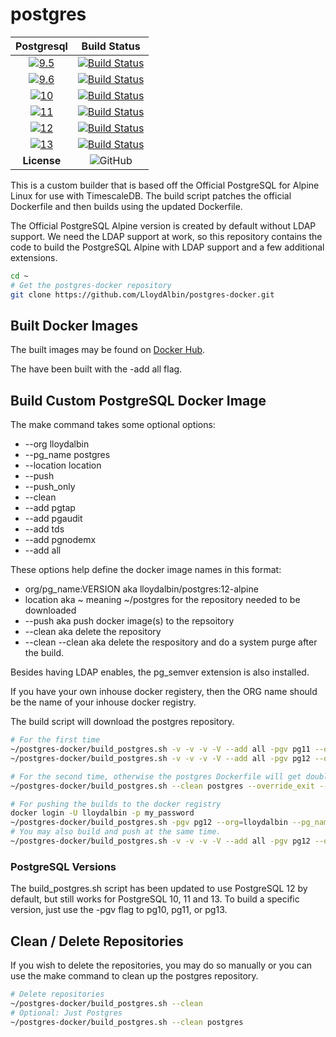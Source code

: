 # postgres

|Postgresql|Build Status|
|:---:|:---:|
|[![9.5](https://img.shields.io/docker/v/lloydalbin/postgres/9.5-alpine)](https://hub.docker.com/r/lloydalbin/postgres/tags)|[![Build Status](https://travis-matrix-badges.herokuapp.com/repos/LloydAlbin/postgres-docker/branches/main/6?use_travis_com=true)](https://www.travis-ci.org/LloydAlbin/postgres-docker/builds)|
|[![9.6](https://img.shields.io/docker/v/lloydalbin/postgres/9.6-alpine)](https://hub.docker.com/r/lloydalbin/postgres/tags)|[![Build Status](https://travis-matrix-badges.herokuapp.com/repos/LloydAlbin/postgres-docker/branches/main/5?use_travis_com=true)](https://www.travis-ci.org/LloydAlbin/postgres-docker/builds)|
|[![10](https://img.shields.io/docker/v/lloydalbin/postgres/10-alpine)](https://hub.docker.com/r/lloydalbin/postgres/tags)|[![Build Status](https://travis-matrix-badges.herokuapp.com/repos/LloydAlbin/postgres-docker/branches/main/1?use_travis_com=true)](https://www.travis-ci.org/LloydAlbin/postgres-docker/builds)|
|[![11](https://img.shields.io/docker/v/lloydalbin/postgres/11-alpine)](https://hub.docker.com/r/lloydalbin/postgres/tags)|[![Build Status](https://travis-matrix-badges.herokuapp.com/repos/LloydAlbin/postgres-docker/branches/main/2?use_travis_com=true)](https://www.travis-ci.org/LloydAlbin/postgres-docker/builds)|
|[![12](https://img.shields.io/docker/v/lloydalbin/postgres/12-alpine)](https://hub.docker.com/r/lloydalbin/postgres/tags)|[![Build Status](https://travis-matrix-badges.herokuapp.com/repos/LloydAlbin/postgres-docker/branches/main/3?use_travis_com=true)](https://www.travis-ci.org/LloydAlbin/postgres-docker/builds)|
|[![13](https://img.shields.io/docker/v/lloydalbin/postgres/13-alpine)](https://hub.docker.com/r/lloydalbin/postgres/tags)|[![Build Status](https://travis-matrix-badges.herokuapp.com/repos/LloydAlbin/postgres-docker/branches/main/4?use_travis_com=true)](https://www.travis-ci.org/LloydAlbin/postgres-docker/builds)|
|**License**|![GitHub](https://img.shields.io/github/license/LloydAlbin/postgres-docker)|

This is a custom builder that is based off the Official PostgreSQL for Alpine Linux for use with TimescaleDB. The build script patches the official Dockerfile and then builds using the updated Dockerfile.

The Official PostgreSQL Alpine version is created by default without LDAP support. We need the LDAP support at work, so this repository contains the code to build the PostgreSQL Alpine with LDAP support and a few additional extensions.

```bash
cd ~
# Get the postgres-docker repository
git clone https://github.com/LloydAlbin/postgres-docker.git
```

## Built Docker Images

The built images may be found on [Docker Hub](https://hub.docker.com/r/lloydalbin/postgres).

The have been built with the -add all flag.

## Build Custom PostgreSQL Docker Image

The make command takes some optional options:

* --org lloydalbin
* --pg_name postgres
* --location location
* --push
* --push_only
* --clean
* --add pgtap
* --add pgaudit
* --add tds
* --add pgnodemx
* --add all

These options help define the docker image names in this format:

* org/pg_name:VERSION aka lloydalbin/postgres:12-alpine
* location aka ~ meaning ~/postgres for the repository needed to be downloaded
* --push aka push docker image(s) to the repsoitory
* --clean aka delete the repository
* --clean --clean aka delete the respository and do a system purge after the build.

Besides having LDAP enables, the pg_semver extension is also installed.

If you have your own inhouse docker registery, then the ORG name should be the name of your inhouse docker registry.

The build script will download the postgres repository.

```bash
# For the first time
~/postgres-docker/build_postgres.sh -v -v -v -V --add all -pgv pg11 --org=lloydalbin ---pg_name=postgres
~/postgres-docker/build_postgres.sh -v -v -v -V --add all -pgv pg12 --org=lloydalbin ---pg_name=postgres

# For the second time, otherwise the postgres Dockerfile will get double patched.
~/postgres-docker/build_postgres.sh --clean postgres --override_exit --add all -pgv pg12 --org=lloydalbin --pg_name=postgres

# For pushing the builds to the docker registry
docker login -U lloydalbin -p my_password
~/postgres-docker/build_postgres.sh -pgv pg12 --org=lloydalbin --pg_name=postgres --push_only
# You may also build and push at the same time.
~/postgres-docker/build_postgres.sh -v -v -v -V --add all -pgv pg12 --org=lloydalbin ---pg_name=postgres --push
```

### PostgreSQL Versions

The build_postgres.sh script has been updated to use PostgreSQL 12 by default, but still works for PostgreSQL 10, 11 and 13. To build a specific version, just use the -pgv flag to pg10, pg11, or pg13.

## Clean / Delete Repositories

If you wish to delete the repositories, you may do so manually or you can use the make command to clean up the postgres repository.

```bash
# Delete repositories
~/postgres-docker/build_postgres.sh --clean
# Optional: Just Postgres
~/postgres-docker/build_postgres.sh --clean postgres
```
